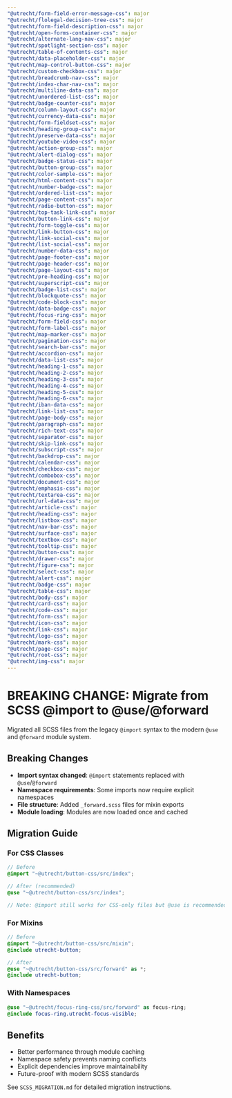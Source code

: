 ```yaml
---
"@utrecht/form-field-error-message-css": major
"@utrecht/flolegal-decision-tree-css": major
"@utrecht/form-field-description-css": major
"@utrecht/open-forms-container-css": major
"@utrecht/alternate-lang-nav-css": major
"@utrecht/spotlight-section-css": major
"@utrecht/table-of-contents-css": major
"@utrecht/data-placeholder-css": major
"@utrecht/map-control-button-css": major
"@utrecht/custom-checkbox-css": major
"@utrecht/breadcrumb-nav-css": major
"@utrecht/index-char-nav-css": major
"@utrecht/multiline-data-css": major
"@utrecht/unordered-list-css": major
"@utrecht/badge-counter-css": major
"@utrecht/column-layout-css": major
"@utrecht/currency-data-css": major
"@utrecht/form-fieldset-css": major
"@utrecht/heading-group-css": major
"@utrecht/preserve-data-css": major
"@utrecht/youtube-video-css": major
"@utrecht/action-group-css": major
"@utrecht/alert-dialog-css": major
"@utrecht/badge-status-css": major
"@utrecht/button-group-css": major
"@utrecht/color-sample-css": major
"@utrecht/html-content-css": major
"@utrecht/number-badge-css": major
"@utrecht/ordered-list-css": major
"@utrecht/page-content-css": major
"@utrecht/radio-button-css": major
"@utrecht/top-task-link-css": major
"@utrecht/button-link-css": major
"@utrecht/form-toggle-css": major
"@utrecht/link-button-css": major
"@utrecht/link-social-css": major
"@utrecht/list-social-css": major
"@utrecht/number-data-css": major
"@utrecht/page-footer-css": major
"@utrecht/page-header-css": major
"@utrecht/page-layout-css": major
"@utrecht/pre-heading-css": major
"@utrecht/superscript-css": major
"@utrecht/badge-list-css": major
"@utrecht/blockquote-css": major
"@utrecht/code-block-css": major
"@utrecht/data-badge-css": major
"@utrecht/focus-ring-css": major
"@utrecht/form-field-css": major
"@utrecht/form-label-css": major
"@utrecht/map-marker-css": major
"@utrecht/pagination-css": major
"@utrecht/search-bar-css": major
"@utrecht/accordion-css": major
"@utrecht/data-list-css": major
"@utrecht/heading-1-css": major
"@utrecht/heading-2-css": major
"@utrecht/heading-3-css": major
"@utrecht/heading-4-css": major
"@utrecht/heading-5-css": major
"@utrecht/heading-6-css": major
"@utrecht/iban-data-css": major
"@utrecht/link-list-css": major
"@utrecht/page-body-css": major
"@utrecht/paragraph-css": major
"@utrecht/rich-text-css": major
"@utrecht/separator-css": major
"@utrecht/skip-link-css": major
"@utrecht/subscript-css": major
"@utrecht/backdrop-css": major
"@utrecht/calendar-css": major
"@utrecht/checkbox-css": major
"@utrecht/combobox-css": major
"@utrecht/document-css": major
"@utrecht/emphasis-css": major
"@utrecht/textarea-css": major
"@utrecht/url-data-css": major
"@utrecht/article-css": major
"@utrecht/heading-css": major
"@utrecht/listbox-css": major
"@utrecht/nav-bar-css": major
"@utrecht/surface-css": major
"@utrecht/textbox-css": major
"@utrecht/tooltip-css": major
"@utrecht/button-css": major
"@utrecht/drawer-css": major
"@utrecht/figure-css": major
"@utrecht/select-css": major
"@utrecht/alert-css": major
"@utrecht/badge-css": major
"@utrecht/table-css": major
"@utrecht/body-css": major
"@utrecht/card-css": major
"@utrecht/code-css": major
"@utrecht/form-css": major
"@utrecht/icon-css": major
"@utrecht/link-css": major
"@utrecht/logo-css": major
"@utrecht/mark-css": major
"@utrecht/page-css": major
"@utrecht/root-css": major
"@utrecht/img-css": major
---
```


# BREAKING CHANGE: Migrate from SCSS @import to @use/@forward

Migrated all SCSS files from the legacy `@import` syntax to the modern `@use` and `@forward` module system.

## Breaking Changes

- **Import syntax changed**: `@import` statements replaced with `@use`/`@forward`
- **Namespace requirements**: Some imports now require explicit namespaces
- **File structure**: Added `_forward.scss` files for mixin exports
- **Module loading**: Modules are now loaded once and cached

## Migration Guide

### For CSS Classes

```scss
// Before
@import "~@utrecht/button-css/src/index";

// After (recommended)
@use "~@utrecht/button-css/src/index";

// Note: @import still works for CSS-only files but @use is recommended
```

### For Mixins

```scss
// Before
@import "~@utrecht/button-css/src/mixin";
@include utrecht-button;

// After
@use "~@utrecht/button-css/src/forward" as *;
@include utrecht-button;
```

### With Namespaces

```scss
@use "~@utrecht/focus-ring-css/src/forward" as focus-ring;
@include focus-ring.utrecht-focus-visible;
```

## Benefits

- Better performance through module caching
- Namespace safety prevents naming conflicts
- Explicit dependencies improve maintainability
- Future-proof with modern SCSS standards

See `SCSS_MIGRATION.md` for detailed migration instructions.
